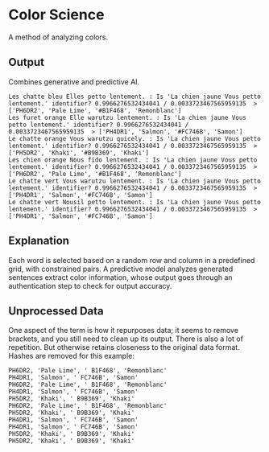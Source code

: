 # Color Science
A method of analyzing colors.

## Output
Combines generative and predictive AI.

~~~
Les chatte bleu Elles petto lentement. : Is 'La chien jaune Vous petto lentement.' identifier? 0.9966276532434041 / 0.0033723467565959135  > ['PH6DR2', 'Pale Lime', '#B1F468', 'Remonblanc']
Les furet orange Elle warutzu lentement. : Is 'La chien jaune Vous petto lentement.' identifier? 0.9966276532434041 / 0.0033723467565959135  > ['PH4DR1', 'Salmon', '#FC746B', 'Samon']
Le chatte orange Vous warutzu quicely. : Is 'La chien jaune Vous petto lentement.' identifier? 0.9966276532434041 / 0.0033723467565959135  > ['PH5DR2', 'Khaki', '#B9B369', 'Khaki']
Les chien orange Nous fido lentement. : Is 'La chien jaune Vous petto lentement.' identifier? 0.9966276532434041 / 0.0033723467565959135  > ['PH6DR2', 'Pale Lime', '#B1F468', 'Remonblanc']
Le chatte vert Vous warutzu lentement. : Is 'La chien jaune Vous petto lentement.' identifier? 0.9966276532434041 / 0.0033723467565959135  > ['PH4DR1', 'Salmon', '#FC746B', 'Samon']
Le chatte vert Nousil petto lentement. : Is 'La chien jaune Vous petto lentement.' identifier? 0.9966276532434041 / 0.0033723467565959135  > ['PH4DR1', 'Salmon', '#FC746B', 'Samon']
~~~

## Explanation
Each word is selected based on a random row and column in a predefined grid, with constrained pairs. A predictive model analyzes generated sentences extract color information, whose output goes through an authentication step to check for output accuracy.

## Unprocessed Data
One aspect of the term is how it repurposes data; it seems to remove brackets, and you still need to clean up its output. There is also a lot of repetition. But otherwise retains closeness to the original data format. Hashes are removed for this example:

~~~
PH6DR2, 'Pale Lime', ' B1F468', 'Remonblanc'
PH4DR1, 'Salmon', ' FC746B', 'Samon'
PH6DR2, 'Pale Lime', ' B1F468', 'Remonblanc'
PH4DR1, 'Salmon', ' FC746B', 'Samon'
PH5DR2, 'Khaki', ' B9B369', 'Khaki'
PH6DR2, 'Pale Lime', ' B1F468', 'Remonblanc'
PH5DR2, 'Khaki', ' B9B369', 'Khaki'
PH4DR1, 'Salmon', ' FC746B', 'Samon'
PH4DR1, 'Salmon', ' FC746B', 'Samon'
PH5DR2, 'Khaki', ' B9B369', 'Khaki'
PH5DR2, 'Khaki', ' B9B369', 'Khaki'
~~~
